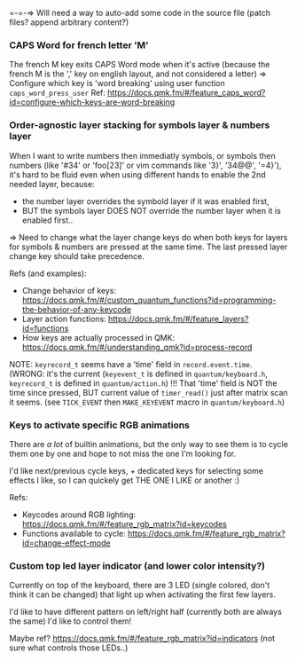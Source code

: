 

=-=-=> Will need a way to auto-add some code in the source file (patch files? append arbitrary content?)

### CAPS Word for french letter 'M'

The french M key exits CAPS Word mode when it's active
(because the french M is the ',' key on english layout, and not considered a letter)
=> Configure which key is 'word breaking' using user function `caps_word_press_user`
Ref: https://docs.qmk.fm/#/feature_caps_word?id=configure-which-keys-are-word-breaking


### Order-agnostic layer stacking for symbols layer & numbers layer

When I want to write numbers then immediatly symbols, or symbols then numbers
(like '#34' or 'foo[23]' or vim commands like '3}', '34@@', '=4}'),
it's hard to be fluid even when using different hands to enable the 2nd needed layer,
because:
* the number layer overrides the symbold layer if it was enabled first,
* BUT the symbols layer DOES NOT override the number layer when it is enabled first..

=> Need to change what the layer change keys do when both keys for layers for symbols & numbers are pressed at the same time. The last pressed layer change key should take precedence.

Refs (and examples):
- Change behavior of keys: https://docs.qmk.fm/#/custom_quantum_functions?id=programming-the-behavior-of-any-keycode
- Layer action functions: https://docs.qmk.fm/#/feature_layers?id=functions
- How keys are actually processed in QMK: https://docs.qmk.fm/#/understanding_qmk?id=process-record

NOTE: `keyrecord_t` seems have a 'time' field in `record.event.time`. (WRONG: it's the current
(`keyevent_t` is defined in `quantum/keyboard.h`, `keyrecord_t` is defined in `quantum/action.h`)
!!! That 'time' field is NOT the time since pressed, BUT current value of `timer_read()` just after matrix scan it seems.
    (see `TICK_EVENT` then `MAKE_KEYEVENT` macro in `quantum/keyboard.h`)


### Keys to activate specific RGB animations

There are _a lot_ of builtin animations, but the only way to see them is to cycle them one by one
and hope to not miss the one I'm looking for.

I'd like next/previous cycle keys, + dedicated keys for selecting some effects I like, so I can
quickely get THE ONE I LIKE or another :)

Refs:
- Keycodes around RGB lighting: https://docs.qmk.fm/#/feature_rgb_matrix?id=keycodes
- Functions available to cycle: https://docs.qmk.fm/#/feature_rgb_matrix?id=change-effect-mode


### Custom top led layer indicator (and lower color intensity?)

Currently on top of the keyboard, there are 3 LED (single colored, don't think it can be changed)
that light up when activating the first few layers.

I'd like to have different pattern on left/right half (currently both are always the same)
I'd like to control them!

Maybe ref? https://docs.qmk.fm/#/feature_rgb_matrix?id=indicators
(not sure what controls those LEDs..)
